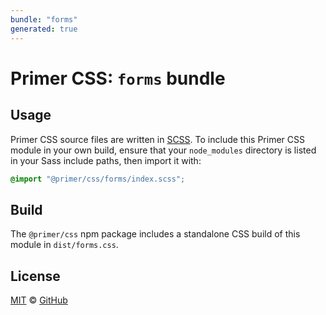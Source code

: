 ```yaml
---
bundle: "forms"
generated: true
---
```


# Primer CSS: `forms` bundle

## Usage

Primer CSS source files are written in [SCSS]. To include this Primer CSS module in your own build, ensure that your `node_modules` directory is listed in your Sass include paths, then import it with:

```scss
@import "@primer/css/forms/index.scss";
```

## Build

The `@primer/css` npm package includes a standalone CSS build of this module in `dist/forms.css`.

## License

[MIT](https://github.com/primer/css/blob/master/LICENSE) &copy; [GitHub](https://github.com/)

[scss]: https://sass-lang.com/documentation/syntax#scss
